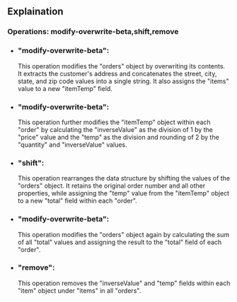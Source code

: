 ## Explaination
### Operations: modify-overwrite-beta,shift,remove
* ### "modify-overwrite-beta":
    This operation modifies the "orders" object by overwriting its contents. It extracts the customer's address and concatenates the street, city, state, and zip code values into a single string. It also assigns the "items" value to a new "itemTemp" field.
* ### "modify-overwrite-beta": 
    This operation further modifies the "itemTemp" object within each "order" by calculating the "inverseValue" as the division of 1 by the "price" value and the "temp" as the division and rounding of 2 by the "quantity" and "inverseValue" values.
* ### "shift": 
    This operation rearranges the data structure by shifting the values of the "orders" object. It retains the original order number and all other properties, while assigning the "temp" value from the "itemTemp" object to a new "total" field within each "order".
* ### "modify-overwrite-beta": 
    This operation modifies the "orders" object again by calculating the sum of all "total" values and assigning the result to the "total" field of each "order".
* ### "remove":
    This operation removes the "inverseValue" and "temp" fields within each "item" object under "items" in all "orders".